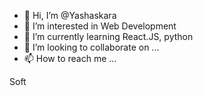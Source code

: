 - 👋 Hi, I’m @Yashaskara
- 👀 I’m interested in Web Development
- 🌱 I’m currently learning React.JS, python
- 💞️ I’m looking to collaborate on ...
- 📫 How to reach me ...

<!---
Yashaskara/Yashaskara is a ✨ special ✨ repository because its `README.md` (this file) appears on your GitHub profile.
You can click the Preview link to take a look at your changes.
--->
Soft
